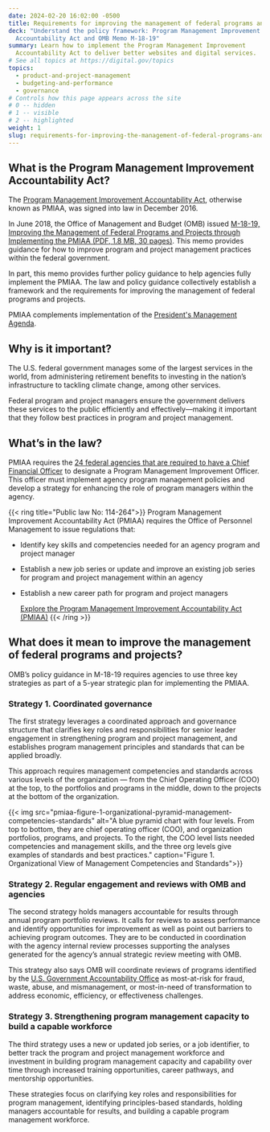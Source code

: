```yaml
---
date: 2024-02-20 16:02:00 -0500
title: Requirements for improving the management of federal programs and projects
deck: "Understand the policy framework: Program Management Improvement
  Accountability Act and OMB Memo M-18-19"
summary: Learn how to implement the Program Management Improvement
  Accountability Act to deliver better websites and digital services.
# See all topics at https://digital.gov/topics
topics:
  - product-and-project-management
  - budgeting-and-performance
  - governance
# Controls how this page appears across the site
# 0 -- hidden
# 1 -- visible
# 2 -- highlighted
weight: 1
slug: requirements-for-improving-the-management-of-federal-programs-and-projects
---
```

## What is the Program Management Improvement Accountability Act?

The [Program Management Improvement Accountability Act](https://www.congress.gov/bill/114th-congress/senate-bill/1550), otherwise known as PMIAA, was signed into law in December 2016.

In June 2018, the Office of Management and Budget (OMB) issued [M-18-19, Improving the Management of Federal Programs and Projects through Implementing the PMIAA (PDF, 1.8 MB, 30 pages)](https://www.whitehouse.gov/wp-content/uploads/2018/06/M-18-19.pdf). This memo provides guidance for how to improve program and project management practices within the federal government.

In part, this memo provides further policy guidance to help agencies fully implement the PMIAA. The law and policy guidance collectively establish a framework and the requirements for improving the management of federal programs and projects.

PMIAA complements implementation of the [President's Management Agenda](https://www.performance.gov/pma/).

## Why is it important?

The U.S. federal government manages some of the largest services in the world, from administering retirement benefits to investing in the nation’s infrastructure to tackling climate change, among other services.

Federal program and project managers ensure the government delivers these services to the public efficiently and effectively—making it important that they follow best practices in program and project management.

## What’s in the law?

PMIAA requires the [24 federal agencies that are required to have a Chief Financial Officer](https://www.cio.gov/handbook/it-laws/cfo-act/?clickEvt) to designate a Program Management Improvement Officer. This officer must implement agency program management policies and develop a strategy for enhancing the role of program managers within the agency.

{{< ring title="Public law No: 114-264">}}
  Program Management Improvement Accountability Act (PMIAA) requires the Office of Personnel Management to issue regulations that:

* Identify key skills and competencies needed for an agency program and project manager
* Establish a new job series or update and improve an existing job series for program and project management within an agency
* Establish a new career path for program and project managers
  
  [Explore the Program Management Improvement Accountability Act (PMIAA)](https://www.congress.gov/bill/114th-congress/senate-bill/1550/text)
{{< /ring >}}

## What does it mean to improve the management of federal programs and projects?

OMB’s policy guidance in M-18-19 requires agencies to use three key strategies as part of a 5-year strategic plan for implementing the PMIAA.

### Strategy 1. Coordinated governance

The first strategy leverages a coordinated approach and governance structure that clarifies key roles and responsibilities for senior leader engagement in strengthening program and project management, and establishes program management principles and standards that can be applied broadly.

This approach requires management competencies and standards across various levels of the organization — from the Chief Operating Officer (COO) at the top, to the portfolios and programs in the middle, down to the projects at the bottom of the organization.

{{< img src="pmiaa-figure-1-organizational-pyramid-management-competencies-standards" alt="A blue pyramid chart with four levels. From top to bottom, they are chief operating officer (COO), and organization portfolios, programs, and projects. To the right, the COO level lists needed competencies and management skills, and the three org levels give examples of standards and best practices." caption="Figure 1. Organizational View of Management Competencies and Standards">}}

### Strategy 2. Regular engagement and reviews with OMB and agencies

The second strategy holds managers accountable for results through annual program portfolio reviews. It calls for reviews to assess performance and identify opportunities for improvement as well as point out barriers to achieving program outcomes. They are to be conducted in coordination with the agency internal review processes supporting the analyses generated for the agency’s annual strategic review meeting with OMB.

This strategy also says OMB will coordinate reviews of programs identified by the [U.S. Government Accountability Office](https://www.gao.gov/) as most-at-risk for fraud, waste, abuse, and mismanagement, or most-in-need of transformation to address economic, efficiency, or effectiveness challenges.

### Strategy 3. Strengthening program management capacity to build a capable workforce

The third strategy uses a new or updated job series, or a job identifier, to better track the program and project management workforce and investment in building program management capacity and capability over time through increased training opportunities, career pathways, and mentorship opportunities.

These strategies focus on clarifying key roles and responsibilities for program management, identifying principles-based standards, holding managers accountable for results, and building a capable program management workforce.

